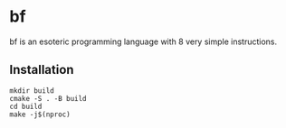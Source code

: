 # bf

bf is an esoteric programming language with 8 very simple
instructions.

## Installation
```
mkdir build
cmake -S . -B build
cd build
make -j$(nproc)
```
